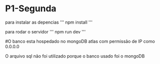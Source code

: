 # P1-Segunda

para instalar as depencias
'''
npm install
'''

para rodar o servidor
'''
npm run dev
'''

#O banco esta hospedado no mongoDB atlas com permissão de IP como 0.0.0.0

O arquivo sql não foi utilizado porque o banco usado foi o mongoDB
